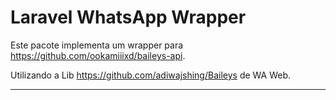 # Laravel WhatsApp Wrapper

Este pacote implementa um wrapper para https://github.com/ookamiiixd/baileys-api.

Utilizando a Lib https://github.com/adiwajshing/Baileys de WA Web.

---

